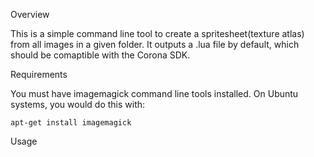 Overview

This is a simple command line tool to create a spritesheet(texture atlas) from all images in a given folder.
It outputs a .lua file by default, which should be comaptible with the Corona SDK.

Requirements

You must have imagemagick command line tools installed. On Ubuntu systems, you would do this with:

    apt-get install imagemagick 

Usage


